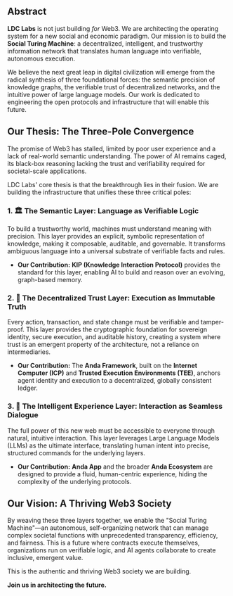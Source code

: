 ## Abstract

**LDC Labs** is not just building *for* Web3. We are architecting the operating system for a new social and economic paradigm. Our mission is to build the **Social Turing Machine**: a decentralized, intelligent, and trustworthy information network that translates human language into verifiable, autonomous execution.

We believe the next great leap in digital civilization will emerge from the radical synthesis of three foundational forces: the semantic precision of knowledge graphs, the verifiable trust of decentralized networks, and the intuitive power of large language models. Our work is dedicated to engineering the open protocols and infrastructure that will enable this future.

## Our Thesis: The Three-Pole Convergence

The promise of Web3 has stalled, limited by poor user experience and a lack of real-world semantic understanding. The power of AI remains caged, its black-box reasoning lacking the trust and verifiability required for societal-scale applications.

LDC Labs' core thesis is that the breakthrough lies in their fusion. We are building the infrastructure that unifies these three critical poles:

### 1. 🏛️ **The Semantic Layer: Language as Verifiable Logic**

To build a trustworthy world, machines must understand meaning with precision. This layer provides an explicit, symbolic representation of knowledge, making it composable, auditable, and governable. It transforms ambiguous language into a universal substrate of verifiable facts and rules.

*   **Our Contribution:** **KIP (Knowledge Interaction Protocol)** provides the standard for this layer, enabling AI to build and reason over an evolving, graph-based memory.

### 2. 🔗 **The Decentralized Trust Layer: Execution as Immutable Truth**

Every action, transaction, and state change must be verifiable and tamper-proof. This layer provides the cryptographic foundation for sovereign identity, secure execution, and auditable history, creating a system where trust is an emergent property of the architecture, not a reliance on intermediaries.

*   **Our Contribution:** The **Anda Framework**, built on the **Internet Computer (ICP)** and **Trusted Execution Environments (TEE)**, anchors agent identity and execution to a decentralized, globally consistent ledger.

### 3. 🧠 **The Intelligent Experience Layer: Interaction as Seamless Dialogue**

The full power of this new web must be accessible to everyone through natural, intuitive interaction. This layer leverages Large Language Models (LLMs) as the ultimate interface, translating human intent into precise, structured commands for the underlying layers.

*   **Our Contribution:** **Anda App** and the broader **Anda Ecosystem** are designed to provide a fluid, human-centric experience, hiding the complexity of the underlying protocols.

## Our Vision: A Thriving Web3 Society

By weaving these three layers together, we enable the "Social Turing Machine"—an autonomous, self-organizing network that can manage complex societal functions with unprecedented transparency, efficiency, and fairness. This is a future where contracts execute themselves, organizations run on verifiable logic, and AI agents collaborate to create inclusive, emergent value.

This is the authentic and thriving Web3 society we are building.

**Join us in architecting the future.**
